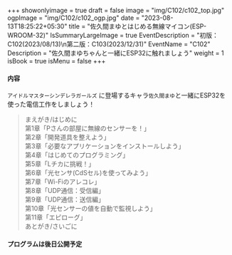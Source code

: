 +++
showonlyimage = true
draft = false
image = "img/C102/c102_top.jpg"
ogpImage = "img/C102/c102_ogp.jpg"
date = "2023-08-13T18:25:22+05:30"
title = "佐久間まゆとはじめる無線マイコン(ESP-WROOM-32)"
IsSummaryLargeImage = true
EventDescription = "初版：C102(2023/08/13)\n第二版：C103(2023/12/31)"
EventName = "C102"
Description = "佐久間まゆちゃんと一緒にESP32に触れましょう"
weight = 1
isBook = true
isMenu = false
+++
#### 内容
`アイドルマスターシンデレラガールズ` に登場するキャラ`佐久間まゆ`と一緒にESP32を使った電信工作をしましょう！
> まえがき/はじめに <br>
> 第1章「Pさんの部屋に無線のセンサーを！」<br>
> 第2章「開発道具を整えよう」<br>
> 第3章「必要なアプリケーションをインストールしよう」<br>
> 第4章「はじめてのプログラミング」<br>
> 第5章「Lチカに挑戦！」<br>
> 第6章「光センサ(CdSセル)を使ってみよう」<br>
> 第7章「Wi-Fiのアレコレ」<br>
> 第8章「UDP通信：受信編」<br>
> 第9章「UDP通信：送信編」<br>
> 第10章「光センサーの値を自動で監視しよう」<br>
> 第11章「エピローグ」<br>
> あとがき/さいごに


#### プログラムは後日公開予定